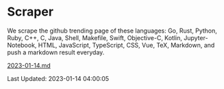 # Scraper

We scrape the github trending page of these languages: Go, Rust, Python, Ruby, C++, C, Java, Shell, Makefile, Swift, Objective-C, Kotlin, Jupyter-Notebook, HTML, JavaScript, TypeScript, CSS, Vue, TeX, Markdown, and push a markdown result everyday.

[2023-01-14.md](https://github.com/yangwenmai/github-trending-backup/blob/master/2023-01-14.md)

Last Updated: 2023-01-14 04:00:05